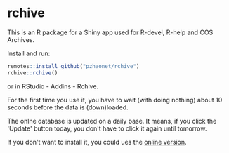 # rchive

This is an R package for a Shiny app used for R-devel, R-help and COS Archives.

Install and run:

```r
remotes::install_github("pzhaonet/rchive")
rchive::rchive()
```

or in RStudio - Addins - Rchive.

For the first time you use it, you have to wait (with doing nothing) about 10 seconds before the data is (down)loaded.

The onlne database is updated on a daily base. It means, if you click the 'Update' button today, you don't have to click it again until tomorrow.

If you don't want to install it, you could ues the [online version](sciwis.shinyapps.io/rchive/).

